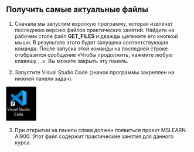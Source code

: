 ## Получить самые актуальные файлы 

1. Сначала мы запустим короткую программу, которая извлечет последнюю версию файлов практических занятий. Найдите на рабочем столе файл **GET_FILES** и дважды щелкните его кнопкой мыши. В результате этого будет запущена соответствующая команда. После запуска этой команды на последней строке отобразится сообщение «Чтобы продолжить, нажмите любую клавишу ...». Вы можете закрыть эту панель.

2.  Запустите Visual Studio Code (значок программы закреплен на нижней панели задач). 

![Значок Visual Studio Code](./images/vscode.jpg)

3. При открытии на панели слева должен появиться проект MSLEARN-AI900. Этот файл содержит практические занятия для данного курса. 